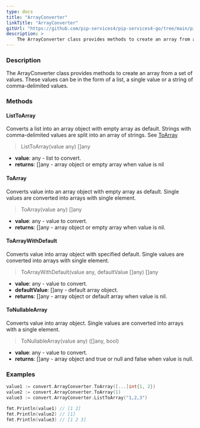 ```yaml
---
type: docs
title: "ArrayConverter"
linkTitle: "ArrayConverter"
gitUrl: "https://github.com/pip-services4/pip-services4-go/tree/main/pip-services4-commons-go"
description: > 
    The ArrayConverter class provides methods to create an array from a set of values.
---
```


### Description
The ArrayConverter class provides methods to create an array from a set of values. These values can be in the form of a list,  a single value or a string of comma-delimited values.    

### Methods

#### ListToArray
Converts a list into an array object with empty array as default.
Strings with comma-delimited values are split into an array of strings.
See [ToArray](#toarray)

> ListToArray(value any) []any

- **value**: any - list to convert.
- **returns**: []any - array object or empty array when value is nil


#### ToArray
Converts value into an array object with empty array as default.
Single values are converted into arrays with single element.

> ToArray(value any) []any

- **value**: any - value to convert.
- **returns**: []any - array object or empty array when value is nil.

#### ToArrayWithDefault
Converts value into array object with specified default.
Single values are converted into arrays with single element.

> ToArrayWithDefault(value any, defaultValue []any) []any

- **value**: any - value to convert.
- **defaultValue**: []any - default array object.
- **returns**: []any - array object or default array when value is nil.

#### ToNullableArray
Converts value into array object.
Single values are converted into arrays with a single element.

> ToNullableArray(value any) ([]any, bool)

- **value**: any - value to convert.
- **returns**: []any - array object and true or null and false when value is null.

### Examples

```go
value1 := convert.ArrayConverter.ToArray([...]int{1, 2})
value2 := convert.ArrayConverter.ToArray(1)
value3 := convert.ArrayConverter.ListToArray("1,2,3")

fmt.Println(value1) // [1 2]
fmt.Println(value2) // [1]
fmt.Println(value3) // [1 2 3]
```

